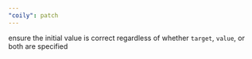 ```yaml
---
"coily": patch
---
```


ensure the initial value is correct regardless of whether `target`, `value`, or both are specified
